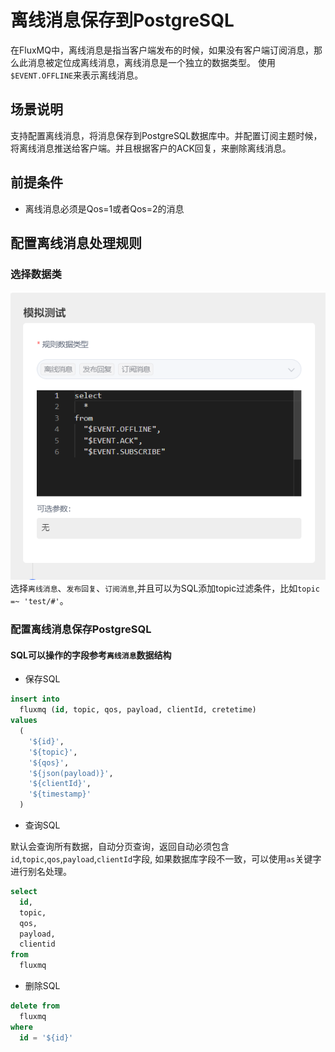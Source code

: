 # 离线消息保存到PostgreSQL
在FluxMQ中，离线消息是指当客户端发布的时候，如果没有客户端订阅消息，那么此消息被定位成离线消息，离线消息是一个独立的数据类型。
使用`$EVENT.OFFLINE`来表示离线消息。
## 场景说明
支持配置离线消息，将消息保存到PostgreSQL数据库中。并配置订阅主题时候，将离线消息推送给客户端。并且根据客户的ACK回复，来删除离线消息。


## 前提条件
- 离线消息必须是Qos=1或者Qos=2的消息

## 配置离线消息处理规则
### 选择数据类
![img.png](../../../assets/images/gzyq/offline.png)
选择`离线消息`、`发布回复`、`订阅消息`,并且可以为SQL添加topic过滤条件，比如`topic =~ 'test/#'`。
### 配置离线消息保存PostgreSQL
 
#### SQL可以操作的字段参考`离线消息`数据结构
- 保存SQL

```sql
insert into
  fluxmq (id, topic, qos, payload, clientId, cretetime)
values
  (
    '${id}',
    '${topic}',
    '${qos}',
    '${json(payload)}',
    '${clientId}',
    '${timestamp}'
  )
```
- 查询SQL

默认会查询所有数据，自动分页查询，返回自动必须包含 `id`,`topic`,`qos`,`payload`,`clientId`字段,
如果数据库字段不一致，可以使用`as`关键字进行别名处理。
```sql
select
  id,
  topic,
  qos,
  payload,
  clientid
from
  fluxmq
```
- 删除SQL
```sql
delete from
  fluxmq
where
  id = '${id}'
```

